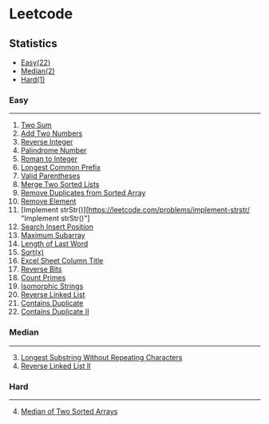 Leetcode
===========================
## Statistics
* [Easy(22)](#easy)
* [Median(2)](#median)
* [Hard(1)](#hard)

### Easy
------
1. [Two Sum](https://leetcode.com/problems/two-sum/ "Two Sum")
2. [Add Two Numbers](https://leetcode.com/problems/add-two-numbers/ "Add Two Numbers")
7. [Reverse Integer](https://leetcode.com/problems/reverse-integer/ "Reverse Integer")
9. [Palindrome Number](https://leetcode.com/problems/palindrome-number/ "Palindrome Number")
13. [Roman to Integer](https://leetcode.com/problems/roman-to-integer/ "Roman to Integer")
14. [Longest Common Prefix](https://leetcode.com/problems/longest-common-prefix/ "Longest Common Prefix")
20. [Valid Parentheses](https://leetcode.com/problems/valid-parentheses/ "Valid Parentheses")
21. [Merge Two Sorted Lists](https://leetcode.com/problems/merge-two-sorted-lists/ "Merge Two Sorted Lists")
26. [Remove Duplicates from Sorted Array](https://leetcode.com/problems/remove-duplicates-from-sorted-array/ "Remove Duplicates from Sorted Array")
27. [Remove Element](https://leetcode.com/problems/remove-element/ "Remove Element")
28. [Implement strStr()][https://leetcode.com/problems/implement-strstr/ "Implement strStr()"]
35. [Search Insert Position](https://leetcode.com/problems/search-insert-position/ "Search Insert Position")
53. [Maximum Subarray](https://leetcode.com/problems/maximum-subarray/ "Maximum Subarray")
58. [Length of Last Word](https://leetcode.com/problems/length-of-last-word/ "Length of Last Word")
69. [Sqrt(x)](https://leetcode.com/problems/sqrtx/ "Sqrt(x)")
168. [Excel Sheet Column Title](https://leetcode.com/problems/excel-sheet-column-title/ "Excel Sheet Column Title")
190. [Reverse Bits](https://leetcode.com/problems/reverse-bits/ "Reverse Bits")
204. [Count Primes](https://leetcode.com/problems/count-primes/ "Count Primes")
205. [Isomorphic Strings](https://leetcode.com/problems/isomorphic-strings/ "Isomorphic Strings")
206. [Reverse Linked List](https://leetcode.com/problems/reverse-linked-list/ "Reverse Linked List")
217. [Contains Duplicate](https://leetcode.com/problems/contains-duplicate/ "Contains Duplicate")
219. [Contains Duplicate II](https://leetcode.com/problems/contains-duplicate-ii/ "Contains Duplicate II")

### Median  
------
3. [Longest Substring Without Repeating Characters](https://leetcode.com/problems/longest-substring-without-repeating-characters/ "Longest Substring Without Repeating Characters")
92. [Reverse Linked List II](https://leetcode.com/problems/reverse-linked-list-ii/ "Reverse Linked List II")

### Hard  
------
4. [Median of Two Sorted Arrays](https://leetcode.com/problems/median-of-two-sorted-arrays/ "Median of Two Sorted Arrays")

